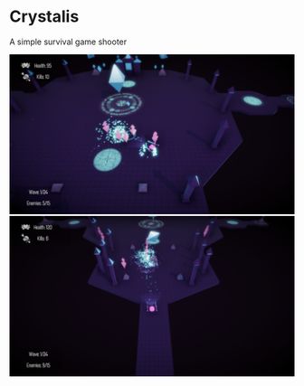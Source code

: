 # Crystalis

A simple survival game shooter

![](assets/Crystalis_Game_01.png)
![](assets/Crystalis_Game_03.png)
